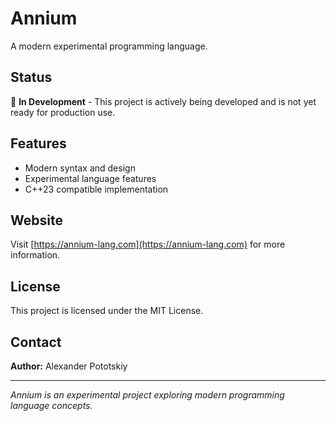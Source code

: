 # Annium

A modern experimental programming language.

## Status

🚧 **In Development** - This project is actively being developed and is not yet ready for production use.

## Features

- Modern syntax and design
- Experimental language features
- C++23 compatible implementation

## Website

Visit [https://annium-lang.com](https://annium-lang.com) for more information.

## License

This project is licensed under the MIT License.

## Contact

**Author:** Alexander Pototskiy

---

*Annium is an experimental project exploring modern programming language concepts.*